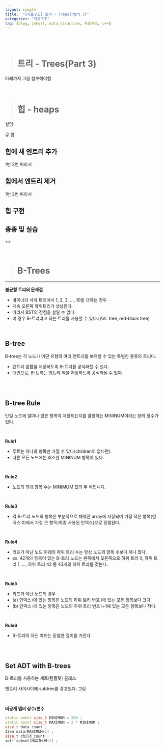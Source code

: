 ```yaml
---
layout: single
title:  "[자료구조] 트리 - Trees(Part 3)"
categories: "자료구조"
tag: [blog, jekyll, data_structure, 자료구조, c++]
---
```

<br><br>


># 트리 - Trees(Part 3)

아래까지 그림 첨부해야함

<br>

># 힙 - heaps
설명


큐 힙


## 힙에 새 엔트리 추가
1번
2번
따라서



## 힙에서 엔트리 제거

1번
2번
따라서


## 힙 구현




## 총총 및 실습




<>





<br>

># B-Trees

***

**불균형 트리의 문제점**
- 바이너리 서치 트리에서 1, 2, 3, ..., 10을 더하는 경우
- 게속 오른쪽 하위트리가 생성된다.
- 따라서 BST의 장점을 살릴 수 없다.
- 이 경우 B-트리라고 하는 트리를 사용할 수 있다.(AVL tree, red-black tree)

<Br>

## B-tree

B-tree는 각 노드가 어떤 유형의 여러 엔트리를 보유할 수 있는 특별한 종류의 트리다.
- 엔트리 집합을 저장하도록 B-트리를 공식화할 수 있다.
- 대안으로, B-트리는 엔트리 백을 저장하도록 공식화될 수 있다.

<br><br>

## B-tree Rule

단일 노드에 얼마나 많은 항목이 저장되는지를 결정하는 MININUM이라는 양의 정수가 있다.

<br>

**Rule1**
- 루트는 하나의 항목만 가질 수 있다(children이 없다면).
- 다른 모든 노드에는 최소한 MININUM 항목이 있다.

<br>

**Rule2**
- 노드의 최대 항목 수는 MINIMUM 값의 두 배입니다.

<br>

**Rule3**
- 각 B-트리 노드의 항목은 부분적으로 채워진 array에 저장되며 가장 작은 항목(인덱스 0)에서 가장 큰 항목(최종 사용된 인덱스)으로 정렬된다.

<br>

**Rule4**
- 리프가 아닌 노드 아래의 하위 트리 수는 항상 노드의 항목 수보다 하나 많다.
- ex. 42개의 항목이 있는 B-트리 노드는 왼쪽에서 오른쪽으로 하위 트리 0, 하위 트리 1, ..., 하위 트리 42 등 43개의 하위 트리를 갖는다.

<br>

**Rule5**
- 리프가 아닌 노드의 경우
- (a) 인덱스 i에 있는 항목은 노드의 하위 트리 번호 i에 있는 모든 항목보다 크다.
- (b) 인덱스 i에 있는 항목은 노드의 하위 트리 번호 i+1에 있는 모든 항목보다 작다.

<br>

**Rule6**
- B-트리의 모든 리프는 동일한 깊이를 가진다.

<br><br>

## Set ADT with B-trees

B-트리를 사용하는 세트(템플릿) 클래스


엔트리 사이사이에 subtree를 갖고있다.
그림


<br>

**비공개 멤버 상수/변수**

```c++
static const size_t MINIMUM = 200 ;
static const size_t MAXIMUM = 2 * MINIMUM ;
size_t data_count ;
Item data[MAXIMUM+1] ;
size_t child_count ;
set* subset[MAXIMUM+2] ;
```

<br>























